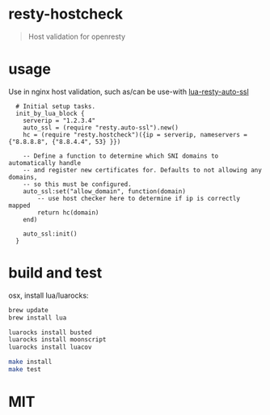 # resty-hostcheck
> Host validation for openresty

# usage
Use in nginx host validation, such as/can be use-with [lua-resty-auto-ssl](https://github.com/GUI/lua-resty-auto-ssl)
```nginx
  # Initial setup tasks.
  init_by_lua_block {
    serverip = "1.2.3.4"
    auto_ssl = (require "resty.auto-ssl").new()
    hc = (require "resty.hostcheck")({ip = serverip, nameservers = {"8.8.8.8", {"8.8.4.4", 53} }})

    -- Define a function to determine which SNI domains to automatically handle
    -- and register new certificates for. Defaults to not allowing any domains,
    -- so this must be configured.
    auto_ssl:set("allow_domain", function(domain)
        -- use host checker here to determine if ip is correctly mapped
      	return hc(domain)
    end)

    auto_ssl:init()
  }
```

# build and test
osx, install lua/luarocks:
```sh
brew update
brew install lua

luarocks install busted
luarocks install moonscript
luarocks install luacov

make install
make test
```

# MIT
